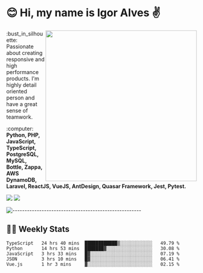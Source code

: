 # :blush: Hi, my name is Igor Alves :v:

<img src="https://github-readme-stats.vercel.app/api?username=iguit0&show_icons=true&count_private=true&theme=onedark" min-width="400px" max-width="400px" width="400px" align="right" />

<p align="left"> 
  :bust_in_silhouette: Passionate about creating responsive and high performance products.
  I'm highly detail oriented person and have a great sense of teamwork.
</p>

<p align="left">
  :computer: <strong>Python, PHP, JavaScript, TypeScript, PostgreSQL, MySQL, Bottle, Zappa, AWS DynamoDB, Laravel, ReactJS, VueJS, AntDesign, Quasar Framework, Jest, Pytest.</strong>
</p>

<p align="left">
  <a href="https://www.linkedin.com/in/igor-lucio-alves" target="_blank" rel="noopener noreferrer" alt="LinkedIn">
  <img src="https://img.shields.io/badge/LinkedIn-0077B5?style=for-the-badge&logo=linkedin&logoColor=white" /></a>

  <a href="https://t.me/iguit0" target="_blank" rel="noopener noreferrer" alt="Telegram">
  <img src="https://img.shields.io/badge/Telegram-2CA5E0?style=for-the-badge&logo=telegram&logoColor=white" /></a>
</p>

![-----------------------------------------------------](https://raw.githubusercontent.com/andreasbm/readme/master/assets/lines/aqua.png)

## :man_technologist: Weekly Stats
<!--START_SECTION:waka-->
```text
TypeScript   24 hrs 40 mins  ████████████▒░░░░░░░░░░░░   49.79 % 
Python       14 hrs 53 mins  ███████▓░░░░░░░░░░░░░░░░░   30.08 % 
JavaScript   3 hrs 33 mins   █▓░░░░░░░░░░░░░░░░░░░░░░░   07.19 % 
JSON         3 hrs 10 mins   █▓░░░░░░░░░░░░░░░░░░░░░░░   06.41 % 
Vue.js       1 hr 3 mins     ▓░░░░░░░░░░░░░░░░░░░░░░░░   02.15 % 
```
<!--END_SECTION:waka-->

